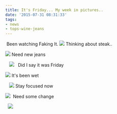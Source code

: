 ```yaml
---
title: It's Friday... My week in pictures..
date: '2015-07-31 08:31:33'
tags:
- news
- tops-wine-jeans
---
```


 Been watching Faking It.
[![](http://altmods.com/wp-content/uploads/2015/07/IMG_1067.jpg)](http://altmods.com/wp-content/uploads/2015/07/IMG_1067.jpg)
Thinking about steak..  

[![](http://altmods.com/wp-content/uploads/2015/07/IMG_1062.jpg)](http://altmods.com/wp-content/uploads/2015/07/IMG_1062.jpg)
Need new jeans

  
[![](http://altmods.com/wp-content/uploads/2015/07/IMG_1050.jpg)](http://altmods.com/wp-content/uploads/2015/07/IMG_1050.jpg)  
Did I say it was Friday 


[![](http://altmods.com/wp-content/uploads/2015/07/IMG_0975.png)](http://altmods.com/wp-content/uploads/2015/07/IMG_0975.png)
It's been wet

  
[![](http://altmods.com/wp-content/uploads/2015/07/IMG_0981.jpg)](http://altmods.com/wp-content/uploads/2015/07/IMG_0981.jpg)
Stay focused now  

[![](http://altmods.com/wp-content/uploads/2015/07/IMG_0967.jpg)](http://altmods.com/wp-content/uploads/2015/07/IMG_0967.jpg) 
Need some change

 
[![](http://altmods.com/wp-content/uploads/2015/07/IMG_1043.jpg)](http://altmods.com/wp-content/uploads/2015/07/IMG_1043.jpg) 
